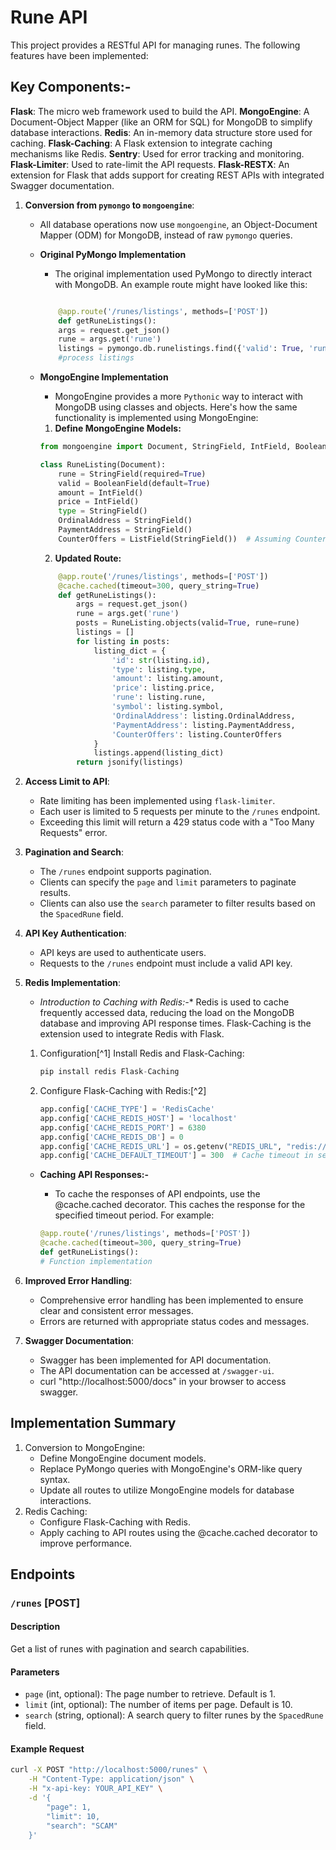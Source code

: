 # Rune API

This project provides a RESTful API for managing runes. The following features have been implemented:

## **Key Components:-**
**Flask**: The micro web framework used to build the API.
**MongoEngine**: A Document-Object Mapper (like an ORM for SQL) for MongoDB to simplify database interactions.
**Redis**: An in-memory data structure store used for caching.
**Flask-Caching**: A Flask extension to integrate caching mechanisms like Redis.
**Sentry**: Used for error tracking and monitoring.
**Flask-Limiter**: Used to rate-limit the API requests.
**Flask-RESTX**: An extension for Flask that adds support for creating REST APIs with integrated Swagger documentation.

1. **Conversion from `pymongo` to `mongoengine`**: 
   - All database operations now use `mongoengine`, an Object-Document Mapper (ODM) for MongoDB, instead of raw `pymongo` queries.
   - **Original PyMongo Implementation**
        - The original implementation used PyMongo to directly interact with MongoDB. An example route might have looked like this:
        
        ```python
        
            @app.route('/runes/listings', methods=['POST'])
            def getRuneListings():
            args = request.get_json()
            rune = args.get('rune')
            listings = pymongo.db.runelistings.find({'valid': True, 'rune': rune})
            #process listings
        ```
   - **MongoEngine Implementation**
        - MongoEngine provides a more `Pythonic` way to interact with MongoDB using classes and objects. Here's how the same     functionality is implemented using MongoEngine:
        1. **Define MongoEngine Models:**

        ```python
        from mongoengine import Document, StringField, IntField, BooleanField

        class RuneListing(Document):
            rune = StringField(required=True)
            valid = BooleanField(default=True)
            amount = IntField()
            price = IntField()
            type = StringField()
            OrdinalAddress = StringField()
            PaymentAddress = StringField()
            CounterOffers = ListField(StringField())  # Assuming CounterOffers are strings for simplicity
        ```
        2. **Updated Route:**

        ```python
            @app.route('/runes/listings', methods=['POST'])
            @cache.cached(timeout=300, query_string=True)
            def getRuneListings():
                args = request.get_json()
                rune = args.get('rune')
                posts = RuneListing.objects(valid=True, rune=rune)
                listings = []
                for listing in posts:
                    listing_dict = {
                        'id': str(listing.id),
                        'type': listing.type,
                        'amount': listing.amount,
                        'price': listing.price,
                        'rune': listing.rune,
                        'symbol': listing.symbol,
                        'OrdinalAddress': listing.OrdinalAddress,
                        'PaymentAddress': listing.PaymentAddress,
                        'CounterOffers': listing.CounterOffers
                    }
                    listings.append(listing_dict)
                return jsonify(listings)

        ```

2. **Access Limit to API**:
   - Rate limiting has been implemented using `flask-limiter`.
   - Each user is limited to 5 requests per minute to the `/runes` endpoint.
   - Exceeding this limit will return a 429 status code with a "Too Many Requests" error.

3. **Pagination and Search**:
   - The `/runes` endpoint supports pagination.
   - Clients can specify the `page` and `limit` parameters to paginate results.
   - Clients can also use the `search` parameter to filter results based on the `SpacedRune` field.

4. **API Key Authentication**:
   - API keys are used to authenticate users.
   - Requests to the `/runes` endpoint must include a valid API key.

5. **Redis Implementation**:
   - **Introduction to Caching with Redis*:-**
    Redis is used to cache frequently accessed data, reducing the load on the MongoDB database and improving API response times. Flask-Caching is the extension used to integrate Redis with Flask.
    1. Configuration[^1]
        Install Redis and Flask-Caching:

        ```python
        pip install redis Flask-Caching
        ```
    2. Configure Flask-Caching with Redis:[^2]
        ```python 
        app.config['CACHE_TYPE'] = 'RedisCache'
        app.config['CACHE_REDIS_HOST'] = 'localhost'
        app.config['CACHE_REDIS_PORT'] = 6380
        app.config['CACHE_REDIS_DB'] = 0
        app.config['CACHE_REDIS_URL'] = os.getenv("REDIS_URL", "redis://localhost:6380/0")
        app.config['CACHE_DEFAULT_TIMEOUT'] = 300  # Cache timeout in seconds
        ```
    - **Caching API Responses:-**
        - To cache the responses of API endpoints, use the @cache.cached decorator. This caches the response for the specified timeout period. For example:

        ```python 
        @app.route('/runes/listings', methods=['POST'])
        @cache.cached(timeout=300, query_string=True)
        def getRuneListings():
        # Function implementation
        ```
        
6. **Improved Error Handling**:
   - Comprehensive error handling has been implemented to ensure clear and consistent error messages.
   - Errors are returned with appropriate status codes and messages.

7. **Swagger Documentation**:
   - Swagger has been implemented for API documentation.
   - The API documentation can be accessed at `/swagger-ui`.
   - curl "http://localhost:5000/docs" in your browser to access swagger.


## Implementation Summary
1. Conversion to MongoEngine:
    - Define MongoEngine document models.
    - Replace PyMongo queries with MongoEngine's ORM-like query syntax.
    - Update all routes to utilize MongoEngine models for database interactions.
2. Redis Caching:
    - Configure Flask-Caching with Redis.
    - Apply caching to API routes using the @cache.cached decorator to improve performance.


## Endpoints

### `/runes` [POST]

#### Description
Get a list of runes with pagination and search capabilities.

#### Parameters

- `page` (int, optional): The page number to retrieve. Default is 1.
- `limit` (int, optional): The number of items per page. Default is 10.
- `search` (string, optional): A search query to filter runes by the `SpacedRune` field.

#### Example Request

```bash
curl -X POST "http://localhost:5000/runes" \
    -H "Content-Type: application/json" \
    -H "x-api-key: YOUR_API_KEY" \
    -d '{
        "page": 1,
        "limit": 10,
        "search": "SCAM"
    }'
